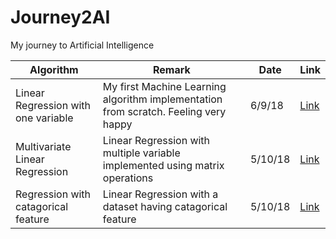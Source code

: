 # Journey2AI
My journey to Artificial Intelligence 

 |Algorithm | Remark | Date | Link |
 |--- | --- | --- | --- |
|Linear Regression with one variable | My first Machine Learning algorithm implementation from scratch. Feeling very happy | 6/9/18 | [Link](/Linear%20Regression%20with%20one%20variable.ipynb)|
|Multivariate Linear Regression | Linear Regression with multiple variable implemented using matrix operations | 5/10/18 | [Link](/Multivariate%20Linear%20Regression.ipynb)|
|Regression with catagorical feature | Linear Regression with a dataset having catagorical feature | 5/10/18 | [Link](/Linear%20Regression%20with%20Catagorical%20Features.ipynb)|
